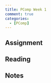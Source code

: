 ```yaml
---
title: PComp Week 1
comment: true
categories:
  - [PComp]
---
```


## Assignment

## Reading

## Notes
